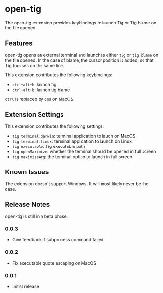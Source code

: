 # open-tig

The open-tig extension provides keybindings to launch Tig or Tig blame on the file opened.

## Features

open-tig opens an external terminal and launches either `tig` or `tig blame` on the file opened. In
the case of blame, the cursor position is added, so that Tig focuses on the same line.

This extension contributes the following keybindings:

* `ctrl+alt+h`: launch tig
* `ctrl+alt+b`: launch tig blame

`ctrl` is replaced by `cmd` on MacOS.

## Extension Settings

This extension contributes the following settings:

* `tig.terminal.darwin`: terminal application to lauch on MacOS
* `tig.terminal.linux`: terminal application to launch on Linux
* `tig.executable`: Tig executable path
* `tig.openMaximize`: whether the terminal should be opened in full screen
* `tig.maximizeArg`: the terminal option to launch in full screen

## Known Issues

The extension doesn't support Windows. It will most likely never be the case.

## Release Notes

open-tig is still in a beta phase.

### 0.0.3

- Give feedback if subprocess command failed

### 0.0.2

- Fix executable quote escaping on MacOS

### 0.0.1

- Initial release
